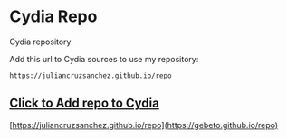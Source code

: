 # Cydia Repo

Cydia repository

Add this url to Cydia sources to use my repository:

```center
https://juliancruzsanchez.github.io/repo
```

## [Click to Add repo to Cydia](cydia://url/https://cydia.saurik.com/api/share#?source=https://gebeto.github.io/repo)
[https://juliancruzsanchez.github.io/repo](https://gebeto.github.io/repo)
